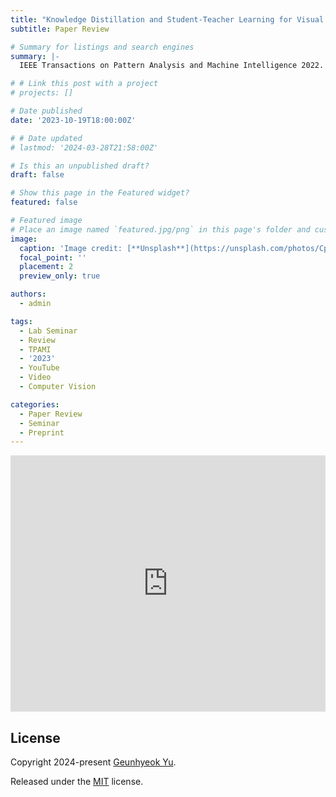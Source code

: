 ```yaml
---
title: "Knowledge Distillation and Student-Teacher Learning for Visual Intelligence"
subtitle: Paper Review

# Summary for listings and search engines
summary: |- 
  IEEE Transactions on Pattern Analysis and Machine Intelligence 2022.

# # Link this post with a project
# projects: []

# Date published
date: '2023-10-19T18:00:00Z'

# # Date updated
# lastmod: '2024-03-28T21:58:00Z'

# Is this an unpublished draft?
draft: false

# Show this page in the Featured widget?
featured: false

# Featured image
# Place an image named `featured.jpg/png` in this page's folder and customize its options here.
image:
  caption: 'Image credit: [**Unsplash**](https://unsplash.com/photos/CpkOjOcXdUY)'
  focal_point: ''
  placement: 2
  preview_only: true

authors:
  - admin

tags:
  - Lab Seminar
  - Review
  - TPAMI
  - '2023'
  - YouTube
  - Video
  - Computer Vision

categories:
  - Paper Review
  - Seminar
  - Preprint
---
```


<iframe width="100%" height="410" src="https://www.youtube.com/embed/U-Pj4IR-7S0" frameborder="0" allow="autoplay; encrypted-media" allowfullscreen></iframe>

## License

Copyright 2024-present [Geunhyeok Yu](/).

Released under the [MIT](https://raw.githubusercontent.com/nda111/nda111.github.io/main/LICENSE) license.
